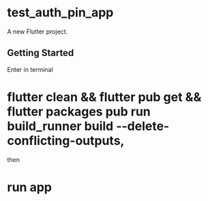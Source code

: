 # test_auth_pin_app

A new Flutter project.

## Getting Started

Enter in terminal 
# flutter clean && flutter pub get && flutter packages pub run build_runner build --delete-conflicting-outputs, 
then 
# run app
